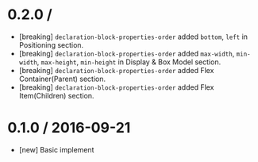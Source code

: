 0.2.0 /
==================
- [breaking] `declaration-block-properties-order` added `bottom`, `left` in Positioning section.
- [breaking] `declaration-block-properties-order` added `max-width`, `min-width`, `max-height`, `min-height` in Display & Box Model section.
- [breaking] `declaration-block-properties-order` added Flex Container(Parent) section.
- [breaking] `declaration-block-properties-order` added Flex Item(Children) section.

0.1.0 / 2016-09-21
==================
- [new] Basic implement

